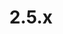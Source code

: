 ---
# metadata # 
title:  2.5.x
description: MLDM Version 2.5.x 
date: 
# taxonomy #
tags:
series:
seriesPart:
cascade:
    latestPatch: 2.5.2
    majorMinor: 2.5
    clientPython: 7.3
    extensionJupyterLab: 2.5.2
    mountServerBinary: 2.5.2
    release: latest  # used by sitemap.xml in themes folder
---